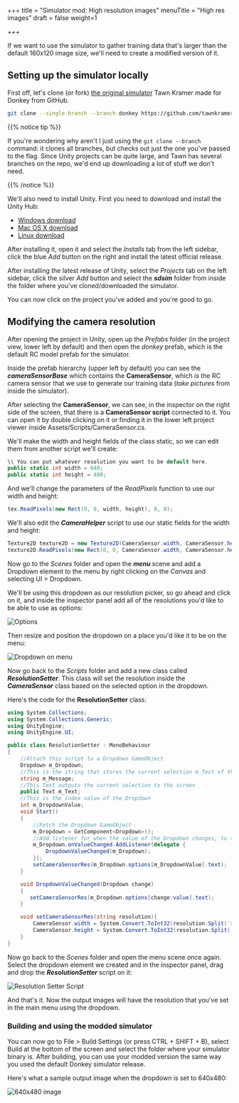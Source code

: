 +++
title = "Simulator mod: High resolution images"
menuTitle = "High res images"
draft = false
weight=1

+++

If we want to use the simulator to gather training data that's larger than the default 160x120 image size, we'll need to create a modified version of it.

## Setting up the simulator locally

First off, let's clone (or fork) [the original simulator](https://github.com/tawnkramer/sdsandbox/tree/donkey/sdsim) Tawn Kramer made for Donkey from GitHub.

```bash
git clone --single-branch --branch donkey https://github.com/tawnkramer/sdsandbox
```

{{% notice tip %}}

If you're wondering why aren't I just using the `git clone --branch` command: it clones all branches, but checks out just the one you've passed to the flag. Since Unity projects can be quite large, and Tawn has several branches on the repo, we'd end up downloading a lot of stuff we don't need.

{{% /notice %}}

We'll also need to install Unity. First you need to download and install the Unity Hub:

- [Windows download](https://public-cdn.cloud.unity3d.com/hub/prod/UnityHubSetup.exe)
- [Mac OS X download](https://public-cdn.cloud.unity3d.com/hub/prod/UnityHubSetup.dmg)
- [Linux download](https://public-cdn.cloud.unity3d.com/hub/prod/UnityHubSetup.AppImage)

After installing it, open it and select the *Installs* tab from the left sidebar, click the blue *Add* button on the right and install the latest official release.

After installing the latest release of Unity, select the *Projects* tab on the left sidebar, click the silver *Add* button and select the ***sdsim*** folder from inside the folder where you've cloned/downloaded the simulator.

You can now click on the project you've added and you're good to go.

## Modifying the camera resolution

After opening the project in Unity, open up the *Prefabs* folder (in the project view, lower left by default) and then open the *donkey* prefab, which is the default RC model prefab for the simulator. 

Inside the prefab hierarchy (upper left by default) you can see the ***cameraSensorBase*** which contains the **CameraSensor**, which is the RC camera sensor that we use to generate our training data (*take pictures* from inside the simulator). 

After selecting the **CameraSensor**, we can see, in the inspector on the right side of the screen, that there is a **CameraSensor script** connected to it. You can open it by double clicking on it or finding it in the lower left project viewer inside Assets/Scripts/CameraSensor.cs. 

We'll make the width and height fields of the class static, so we can edit them from another script we'll create:

```csharp
\\ You can put whatever resolution you want to be default here.
public static int width = 640;
public static int height = 480;
```

 And we'll change the parameters of the *ReadPixels* function to use our width and height:

```csharp
tex.ReadPixels(new Rect(0, 0, width, height), 0, 0);
```

We'll also edit the ***CameraHelper*** script to use our static fields for the width and height:

```csharp
Texture2D texture2D = new Texture2D(CameraSensor.width, CameraSensor.height, TextureFormat.RGB24, false);
texture2D.ReadPixels(new Rect(0, 0, CameraSensor.width, CameraSensor.height), 0, 0);
```

Now go to the *Scenes* folder and open the ***menu*** scene and add a Dropdown element to the menu by right clicking on the *Canvas* and selecting UI > Dropdown.

We'll be using this dropdown as our resolution picker, so go ahead and click on it, and inside the inspector panel add all of the resolutions you'd like to be able to use as options:

![Options](/images/ai/dropdown.png)

Then resize and position the dropdown on a place you'd like it to be on the menu:

![Dropdown on menu](/images/ai/dropdown2.png)

Now go back to the *Scripts* folder and add a new class called ***ResolutionSetter***. This class will set the resolution inside the ***CameraSensor*** class based on the selected option in the dropdown.

Here's the code for the **ResolutionSetter** class:

```csharp
using System.Collections;
using System.Collections.Generic;
using UnityEngine;
using UnityEngine.UI;

public class ResolutionSetter : MonoBehaviour
{
    //Attach this script to a Dropdown GameObject
    Dropdown m_Dropdown;
    //This is the string that stores the current selection m_Text of the Dropdown
    string m_Message;
    //This Text outputs the current selection to the screen
    public Text m_Text;
    //This is the index value of the Dropdown
    int m_DropdownValue;
    void Start()
    {
        //Fetch the Dropdown GameObject
        m_Dropdown = GetComponent<Dropdown>();
        //Add listener for when the value of the Dropdown changes, to take action
        m_Dropdown.onValueChanged.AddListener(delegate {
            DropdownValueChanged(m_Dropdown);
        });
        setCameraSensorRes(m_Dropdown.options[m_DropdownValue].text);
    }

    void DropdownValueChanged(Dropdown change)
    {
       setCameraSensorRes(m_Dropdown.options[change.value].text);
    }

    void setCameraSensorRes(string resolution){
        CameraSensor.width = System.Convert.ToInt32(resolution.Split('x')[0]);
        CameraSensor.height = System.Convert.ToInt32(resolution.Split('x')[1]);
    }
}
```

Now go back to the *Scenes* folder and open the menu scene once again. Select the dropdown element we created and in the inspector panel, drag and drop the ***ResolutionSetter*** script on it:

![Resolution Setter Script](/images/ai/dropdown3.png)

And that's it. Now the output images will have the resolution that you've set in the main menu using the dropdown.

### Building and using the modded simulator

You can now go to File > Build Settings (or press CTRL + SHIFT + B), select Build at the bottom of the screen and select the folder where your simulator binary is. After building, you can use your modded version the same way you used the default Donkey simulator release.

Here's what a sample output image when the dropdown is set to 640x480:

![640x480 image](/images/ai/480p.png)